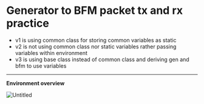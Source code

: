 # Generator to BFM packet tx and rx practice
- v1 is using common class for storing common variables as static
- v2 is not using common class nor static variables rather passing variables within environment
- v3 is using base class instead of common class and deriving gen and bfm to use variables

---
**Environment overview**

![Untitled](https://user-images.githubusercontent.com/40416883/204616497-e5174d8f-43b1-44f2-b303-064bce51a7c3.png)
